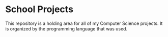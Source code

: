 # School Projects
This repository is a holding area for all of my Computer Science projects. It is organized by the programming language that was used.
